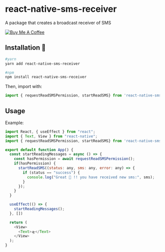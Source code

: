 # react-native-sms-receiver
A package that creates a broadcast receiver of SMS

<a href="https://www.buymeacoffee.com/robertbonfada" target="_blank"><img src="https://i.ibb.co/djs76WD/buymeacoffee.png" alt="Buy Me A Coffee" style="height: auto !important;width: auto !important;" ></a>

## Installation 🚀 
```bash
#yarn
yarn add react-native-sms-receiver

#npm
npm install react-native-sms-receiver
```

Then, import with:

```js
import { requestReadSMSPermission, startReadSMS} from 'react-native-sms-receiver/Receiver';
```

## Usage

Example:

```js
import React, { useEffect } from "react";
import { Text, View } from "react-native";
import { requestReadSMSPermission, startReadSMS} from 'react-native-sms-receiver/Receiver';

export default function App() {
  const startReadingMessages = async () => {
    const hasPermission = await requestReadSMSPermission();
    if(hasPermission) {
      startReadSMS((status: any, sms: any, error: any) => {
        if (status == "success") {
          console.log("Great 🤠 !! you have received new sms:", sms);
        }
      });
    }
  }

  useEffect(() => {
    startReadingMessages();
  }, [])

  return (
    <View>
      <Text>🛸</Text>
    </View>
  );
}
```
